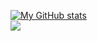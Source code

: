 [![My GitHub stats](https://github-readme-stats.vercel.app/api?username=ssz256&count_private=true&line_height=25&show_icons=true&hide_border=true&theme=tokyonight)](https://github-readme-stats.vercel.app/api?username=ssz256&count_private=true&line_height=25&show_icons=true&hide_border=true&theme=tokyonight)
<br>
![](https://komarev.com/ghpvc/?username=your-github-username&color=dc143c&style=flat-square)
